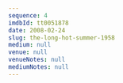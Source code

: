 ```yaml
---
sequence: 4
imdbId: tt0051878
date: 2008-02-24
slug: the-long-hot-summer-1958
medium: null
venue: null
venueNotes: null
mediumNotes: null
---
```


